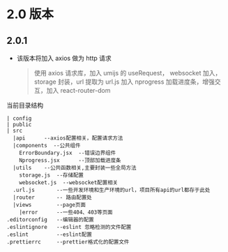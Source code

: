 # 2.0 版本

## 2.0.1

- 该版本将加入 axios 做为 http 请求
  > 使用 axios 请求库，加入 umijs 的 useRequest，
  > websocket 加入，storage 封装，url 提取为 url.js
  > 加入 nprogress 加载进度条，增强交互，加入 react-router-dom

当前目录结构

```
| config
| public
| src
  |api      --axios配置相关，配置请求方法
  |components  --公共组件
    ErrorBoundary.jsx  --错误边界组件
    Nprogress.jsx      --顶部加载进度条
  |utils    --公共函数相关,主要封装一些全局方法
    storage.js  --存储配置
    websocket.js  --websocket配置相关
  .url.js       --一些开发环境和生产环境的url，项目所有api的url都存于此处
  |router       -- 路由配置处
  |views        --page页面
    |error      --一些404、403等页面
.editorconfig   --编辑器的配置
.eslintignore   --eslint 忽略检测的文件配置
.eslint         --eslint配置
.prettierrc     --prettier格式化的配置文件
```
